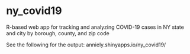 # ny_covid19
R-based web app for tracking and analyzing COVID-19 cases in NY state and city by borough, county, and zip code

See the following for the output: anniely.shinyapps.io/ny_covid19/
